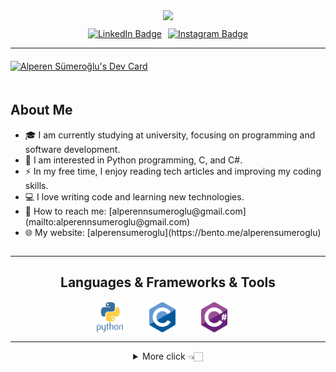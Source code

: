 <div id="header" align="center">
  <img src="https://media.giphy.com/media/SHjOSDkKZ18qOHA5B5/giphy.gif" width="80"/>

  <div id="badges" style="display: flex; justify-content: center; gap: 10px; margin-top: 10px;">
    <a href="https://www.linkedin.com/in/alperensumeroglu/">
      <img src="https://img.shields.io/badge/LinkedIn-blue?style=for-the-badge&logo=linkedin&logoColor=white" alt="LinkedIn Badge" width="100"/>
    </a>
    <a href="https://www.instagram.com/alperen_sumeroglu/">
      <img src="https://img.shields.io/badge/Instagram-E4405F?style=for-the-badge&logo=instagram&logoColor=white" alt="Instagram Badge" width="100"/>
    </a>
  </div>
</div>

---

<div style="display: flex; flex-wrap: wrap; align-items: flex-start; gap: 20px; margin-top: 20px;">

  <!-- Daily.dev card -->
  <div>
    <a href="https://app.daily.dev/alperensumeroglu">
      <img src="https://api.daily.dev/devcards/v2/AdGr8J8AzXW7kvWDM87LO.png?type=default&r=ufg" width="250" alt="Alperen Sümeroğlu's Dev Card"/>
    </a>
  </div>

  <!-- About Me Section -->
  <div>
    <h2>About Me</h2>
    <ul>
      <li>🎓 I am currently studying at university, focusing on programming and software development.</li>
      <li>📌 I am interested in Python programming, C, and C#.</li>
      <li>⚡ In my free time, I enjoy reading tech articles and improving my coding skills.</li>
      <li>💻 I love writing code and learning new technologies.</li>
      <li>📧 How to reach me: [alperennsumeroglu@gmail.com](mailto:alperennsumeroglu@gmail.com)</li>
      <li>🌐 My website: [alperensumeroglu](https://bento.me/alperensumeroglu)</li>
    </ul>
  </div>

</div>

---

<!-- Languages and Tools Section -->
<div>
  <h2 align="center">Languages & Frameworks & Tools</h2>
  <div align="center" style="display: flex; justify-content: center; gap: 15px; margin-top: 10px;">
    <img src="https://github.com/devicons/devicon/blob/master/icons/python/python-original-wordmark.svg" title="Python" alt="Python" width="50" height="50"/>&nbsp;
    <img src="https://github.com/devicons/devicon/blob/master/icons/c/c-original.svg" title="C" alt="C" width="50" height="50"/>&nbsp;
    <img src="https://github.com/devicons/devicon/blob/master/icons/csharp/csharp-original.svg" title="C#" alt="C#" width="50" height="50"/>&nbsp;
  </div>
</div>

---

<details align="center">
  <summary>More click 👈🏻</summary>
  
  ### 🔥 My Stats 🔥
  <p>&nbsp;<img align="center" src="https://github-readme-stats.vercel.app/api?username=alperensumeroglu&show_icons=true&locale=en&theme=radical" alt="alperensumeroglu" /></p>

  <p><img align="center" src="https://github-readme-streak-stats.herokuapp.com/?user=alperensumeroglu&theme=dark&background=000000" alt="alperensumeroglu" /></p>

  <p align="center"> <img src="https://komarev.com/ghpvc/?username=alperensumeroglu&label=Profile%20views&color=0e75b6&style=flat" alt="alperensumeroglu" /> </p>

   🐍 Snake Game (Contribution Graph)
  <p align="center">
   ![github-contribution-grid-snake](github-contribution-grid-snake-dark.svg) 
  </p>
</details>
